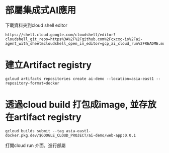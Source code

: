
# 部屬集成式AI應用

下載資料夾到cloud shell editor

```
https://shell.cloud.google.com/cloudshell/editor?cloudshell_git_repo=https%3A%2F%2Fgithub.com%2Fcxcxc-io%2Fai-agent_with_sheet&cloudshell_open_in_editor=gcp_ai_cloud_run%2FREADME.md&cloudshell_workspace=gcp_ai_cloud_run
```

# 建立Artifact registry
```
gcloud artifacts repositories create ai-demo --location=asia-east1 --repository-format=docker
```

# 透過cloud build 打包成image, 並存放在artifact registry
```
gcloud builds submit --tag asia-east1-docker.pkg.dev/$GOOGLE_CLOUD_PROJECT/ai-demo/web-app:0.0.1
```

打開cloud run 介面，進行部屬
